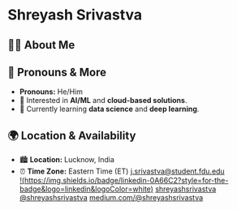 # Shreyash Srivastva
## 👨‍💻 About Me
## 🤖 Pronouns & More
- **Pronouns:** He/Him
- 🔭 Interested in **AI/ML** and **cloud-based solutions**.
- 🌱 Currently learning **data science** and **deep learning**.

## 🌍 Location & Availability
- 🏙 **Location:** Lucknow, India
- ⏰ **Time Zone:** Eastern Time (ET)
[j.srivastva@student.fdu.edu](mailto:j.srivastva@student.fdu.edu)<br>
[!(https://img.shields.io/badge/linkedin-0A66C2?style=for-the-badge&logo=linkedin&logoColor=white)](https://www.linkedin.com/shreyashsrivastva)
[shreyashsrivastva](https://www.linkedin.com/in/)<br>
[@shreyashsrivastva](https://www.instagram.com/shreyazh)
[medium.com/@shreyashsrivastva](https://medium.com/@shreyashsrivastva)


<!---
shreyazh/shreyazh is a ✨ special ✨ repository because its `README.md` (this file) appears on your GitHub profile.
You can click the Preview link to take a look at your changes.
--->

